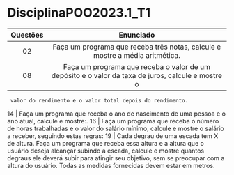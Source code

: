 # DisciplinaPOO2023.1_T1
Questões | Enunciado
:---------: | :------:
02 | Faça um programa que receba três notas, calcule e mostre a média aritmética.
08 | Faça um programa que receba o valor de um depósito e o valor da taxa de juros, calcule e mostre o
     valor do rendimento e o valor total depois do rendimento.
14 | Faça um programa que receba o ano de nascimento de uma pessoa e o ano atual, calcule e mostre:.
16 | Faça um programa que receba o número de horas trabalhadas e o valor do salário mínimo, calcule e
     mostre o salário a receber, seguindo estas regras:
19 | Cada degrau de uma escada tem X de altura. Faça um programa que receba essa altura e a altura que
      o usuário deseja alcançar subindo a escada, calcule e mostre quantos degraus ele deverá subir para
      atingir seu objetivo, sem se preocupar com a altura do usuário. Todas as medidas fornecidas devem
      estar em metros.
